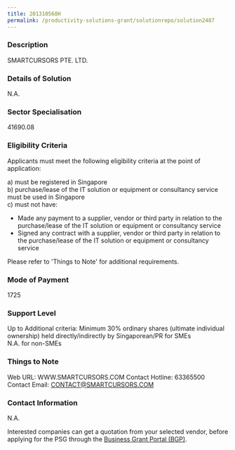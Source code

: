 ```yaml
---
title: 201310568H
permalink: /productivity-solutions-grant/solutionrepo/solution2487
---
```


### Description

SMARTCURSORS PTE. LTD.

### Details of Solution

N.A.

### Sector Specialisation

 41690.08 

### Eligibility Criteria

Applicants must meet the following eligibility criteria at the point of application:

a) must be registered in Singapore <br>
b) purchase/lease of the IT solution or equipment or consultancy service must be used in Singapore <br>
c) must not have:
- Made any payment to a supplier, vendor or third party in relation to the purchase/lease of the IT solution or equipment or consultancy service
- Signed any contract with a supplier, vendor or third party in relation to the purchase/lease of the IT solution or equipment or consultancy service

Please refer to 'Things to Note' for additional requirements.

### Mode of Payment
1725

### Support Level
Up to Additional criteria: 
 Minimum 30% ordinary shares (ultimate individual ownership) held directly/indirectly by Singaporean/PR for SMEs <br>
N.A. for non-SMEs

### Things to Note
Web URL: WWW.SMARTCURSORS.COM 
Contact Hotline: 63365500 
Contact Email: CONTACT@SMARTCURSORS.COM 


### Contact Information
N.A.

Interested companies can get a quotation from your selected vendor, before applying for the PSG through the <a target='_blank' rel='noopener' href='https://www.businessgrants.gov.sg/'>Business Grant Portal (BGP)</a>.
